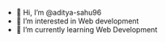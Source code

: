 - 👋 Hi, I’m @aditya-sahu96
- 👀 I’m interested in Web development 
- 🌱 I’m currently learning Web Development 


<!---
aditya-sahu96/aditya-sahu96 is a ✨ special ✨ repository because its `README.md` (this file) appears on your GitHub profile.
You can click the Preview link to take a look at your changes.
--->

